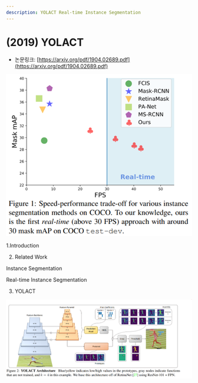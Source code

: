```yaml
---
description: YOLACT Real-time Instance Segmentation
---
```


# \(2019\) YOLACT

* 논문링크: [https://arxiv.org/pdf/1904.02689.pdf](https://arxiv.org/pdf/1904.02689.pdf)



![](../.gitbook/assets/image%20%28126%29.png)





1.Introduction

2. Related Work

Instance Segmentation

Real-time Instance Segmentation



3. YOLACT

![](../.gitbook/assets/image%20%2823%29.png)



